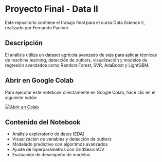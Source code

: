 # Proyecto Final - Data II  
Este repositorio contiene el trabajo final para el curso Data Science II, realizado por Fernando Paoloni.

## Descripción  
El análisis utiliza un dataset agrícola avanzado de soja para aplicar técnicas de machine learning, detección de outliers, visualización y modelos de regresión avanzados como Random Forest, SVR, AdaBoost y LightGBM.

## Abrir en Google Colab  
Para ejecutar este notebook directamente en Google Colab, hacé clic en el siguiente botón:

[![Abrir en Colab](https://colab.research.google.com/assets/colab-badge.svg)](https://colab.research.google.com/github/FERPAOLONI/DATA-II/blob/main/FinalDataII_FernandoPaoloni.ipynb)

## Contenido del Notebook  
- Análisis exploratorio de datos (EDA)  
- Visualización de variables y detección de outliers  
- Modelado predictivo con algoritmos avanzados  
- Ajuste de hiperparámetros con GridSearchCV  
- Evaluación de desempeño de modelos



